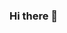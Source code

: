 ### Hi there 👋

<!--
**MagnoliaSlimMarket/MagnoliaSlimMarket** is a ✨ _special_ ✨ repository because it is in need of unprecedented amounts of help with dreams of becoming a faster/"less of an ADHD Patient" Learner.

Here are some ideas to get you started:

- 🔭 I’m currently working on ...
- 🌱 I’m currently learning ...
- 👯 I’m looking to collaborate on ...
- 🤔 I’m looking for help with ...
- 💬 Ask me about ...
- 📫 How to reach me: ...
- 😄 Pronouns: ...
- ⚡ Fun fact: ...
-->
